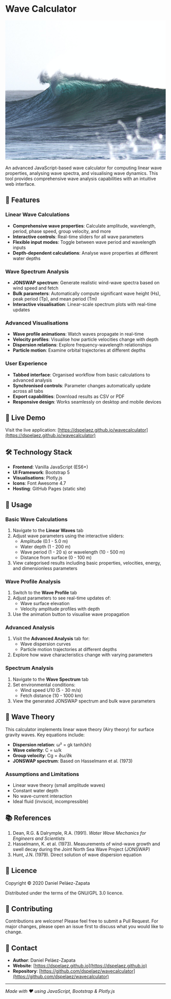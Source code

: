 # Wave Calculator

![Wave Calculator Banner](img/banner.jpg)

An advanced JavaScript-based wave calculator for computing linear wave properties, analysing wave spectra, and visualising wave dynamics. This tool provides comprehensive wave analysis capabilities with an intuitive web interface.

## 🌊 Features

### Linear Wave Calculations
- **Comprehensive wave properties**: Calculate amplitude, wavelength, period, phase speed, group velocity, and more
- **Interactive controls**: Real-time sliders for all wave parameters
- **Flexible input modes**: Toggle between wave period and wavelength inputs
- **Depth-dependent calculations**: Analyse wave properties at different water depths

### Wave Spectrum Analysis
- **JONSWAP spectrum**: Generate realistic wind-wave spectra based on wind speed and fetch
- **Bulk parameters**: Automatically compute significant wave height (Hs), peak period (Tp), and mean period (Tm)
- **Interactive visualisation**: Linear-scale spectrum plots with real-time updates

### Advanced Visualisations
- **Wave profile animations**: Watch waves propagate in real-time
- **Velocity profiles**: Visualise how particle velocities change with depth
- **Dispersion relations**: Explore frequency-wavelength relationships
- **Particle motion**: Examine orbital trajectories at different depths

### User Experience
- **Tabbed interface**: Organised workflow from basic calculations to advanced analysis
- **Synchronised controls**: Parameter changes automatically update across all tabs
- **Export capabilities**: Download results as CSV or PDF
- **Responsive design**: Works seamlessly on desktop and mobile devices

## 🚀 Live Demo

Visit the live application: [https://dspelaez.github.io/wavecalculator](https://dspelaez.github.io/wavecalculator)

## 🛠️ Technology Stack

- **Frontend**: Vanilla JavaScript (ES6+)
- **UI Framework**: Bootstrap 5
- **Visualisations**: Plotly.js
- **Icons**: Font Awesome 4.7
- **Hosting**: GitHub Pages (static site)

## 📖 Usage

### Basic Wave Calculations
1. Navigate to the **Linear Waves** tab
2. Adjust wave parameters using the interactive sliders:
   - Amplitude (0.1 - 5.0 m)
   - Water depth (1 - 200 m)
   - Wave period (1 - 20 s) or wavelength (10 - 500 m)
   - Distance from surface (0 - 100 m)
3. View categorised results including basic properties, velocities, energy, and dimensionless parameters

### Wave Profile Analysis
1. Switch to the **Wave Profile** tab
2. Adjust parameters to see real-time updates of:
   - Wave surface elevation
   - Velocity amplitude profiles with depth
3. Use the animation button to visualise wave propagation

### Advanced Analysis
1. Visit the **Advanced Analysis** tab for:
   - Wave dispersion curves
   - Particle motion trajectories at different depths
2. Explore how wave characteristics change with varying parameters

### Spectrum Analysis
1. Navigate to the **Wave Spectrum** tab
2. Set environmental conditions:
   - Wind speed U10 (5 - 30 m/s)
   - Fetch distance (10 - 1000 km)
3. View the generated JONSWAP spectrum and bulk wave parameters

## 🔬 Wave Theory

This calculator implements linear wave theory (Airy theory) for surface gravity waves. Key equations include:

- **Dispersion relation**: ω² = gk tanh(kh)
- **Wave celerity**: C = ω/k
- **Group velocity**: Cg = ∂ω/∂k
- **JONSWAP spectrum**: Based on Hasselmann et al. (1973)

### Assumptions and Limitations
- Linear wave theory (small amplitude waves)
- Constant water depth
- No wave-current interaction
- Ideal fluid (inviscid, incompressible)

## 📚 References

1. Dean, R.G. & Dalrymple, R.A. (1991). *Water Wave Mechanics for Engineers and Scientists*
2. Hasselmann, K. et al. (1973). Measurements of wind-wave growth and swell decay during the Joint North Sea Wave Project (JONSWAP)
3. Hunt, J.N. (1979). Direct solution of wave dispersion equation

## 📄 Licence

Copyright © 2020 Daniel Peláez-Zapata

Distributed under the terms of the GNU/GPL 3.0 licence.

## 🤝 Contributing

Contributions are welcome! Please feel free to submit a Pull Request. For major changes, please open an issue first to discuss what you would like to change.

## 📧 Contact

- **Author**: Daniel Peláez-Zapata
- **Website**: [https://dspelaez.github.io](https://dspelaez.github.io)
- **Repository**: [https://github.com/dspelaez/wavecalculator](https://github.com/dspelaez/wavecalculator)

---

*Made with ♥ using JavaScript, Bootstrap & Plotly.js*
